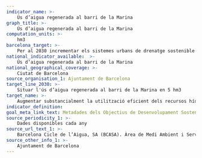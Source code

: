 ```yaml
---
indicator_name: >-
    Ús d’aigua regenerada al barri de la Marina
graph_title: >-
    Ús d’aigua regenerada al barri de la Marina 
computation_units: >-
    hm3
barcelona_target: >-
    Per al 2030 incrementar els sistemes urbans de drenatge sostenible i l’aprofitament de les aigües freàtiques
national_indicator_available:  >-
    Ús d’aigua regenerada al barri de la Marina 
national_geographical_coverage: >-
    Ciutat de Barcelona
source_organisation_1: Ajuntament de Barcelona
target_line_2030: >-
    Situar l'ús d’aigua regenerada al barri de la Marina en 5 hm3
target_name: >-
    Augmentar substancialment la utilització eficient dels recursos hídrics a tots els sectors, i assegurar la sostenibilitat de l’extracció i del subministrament d’aigua potable per tal de fer front a l’escassetat d’aigua i reduir substancialment el nombre de persones que pateixen d’escassetat d’aigua
indicator_definition:
goal_meta_link_text: Metadades dels Objectius de Desenvolupament Sostenible de les Nacions Unides (pdf 894kB)
source_periodicity_1: >-
    Dades disponibles cada any
source_url_text_1: >-
    Barcelona Cicle de l’Aigua, SA (BCASA). Àrea de Medi Ambient i Serveis Urbans
source_other_info_1: >-
    Ajuntament de Barcelona
---
```

